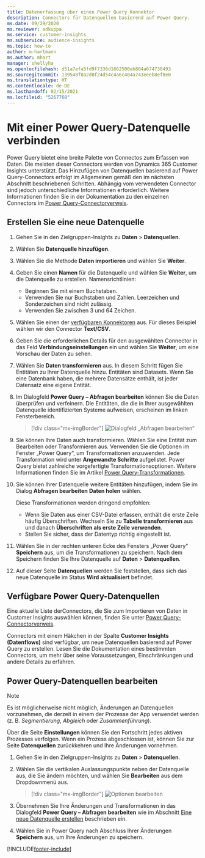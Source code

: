 ```yaml
---
title: Datenerfassung über einen Power Query Konnektor
description: Connectors für Datenquellen basierend auf Power Query.
ms.date: 09/29/2020
ms.reviewer: adkuppa
ms.service: customer-insights
ms.subservice: audience-insights
ms.topic: how-to
author: m-hartmann
ms.author: mhart
manager: shellyha
ms.openlocfilehash: d51a7efa5fd9f7336d1662500eb804a674738493
ms.sourcegitcommit: 139548f8a2d0f24d54c4a6c404a743eeeb8ef8e0
ms.translationtype: HT
ms.contentlocale: de-DE
ms.lasthandoff: 02/15/2021
ms.locfileid: "5267768"
---
```

# <a name="connect-to-a-power-query-data-source"></a>Mit einer Power Query-Datenquelle verbinden

Power Query bietet eine breite Palette von Connectos zum Erfassen von Daten. Die meisten dieser Connectors werden von Dynamics 365 Customer Insights unterstützt. Das Hinzufügen von Datenquellen basierend auf Power Query-Connectors erfolgt im Allgemeinen gemäß den im nächsten Abschnitt beschriebenen Schritten. Abhängig vom verwendeten Connector sind jedoch unterschiedliche Informationen erforderlich. Weitere Informationen finden Sie in der Dokumentation zu den einzelnen Connectors im [Power Query-Connectorverweis](https://docs.microsoft.com/power-query/connectors/).

## <a name="create-a-new-data-source"></a>Erstellen Sie eine neue Datenquelle

1. Gehen Sie in den Zielgruppen-Insights zu **Daten** > **Datenquellen**.

1. Wählen Sie **Datenquelle hinzufügen**.

1. Wählen Sie die Methode **Daten importieren** und wählen Sie **Weiter**.

1. Geben Sie einen **Namen** für die Datenquelle und wählen Sie **Weiter**, um die Datenquelle zu erstellen. Namensrichtlinien: 
   - Beginnen Sie mit einem Buchstaben.
   - Verwenden Sie nur Buchstaben und Zahlen. Leerzeichen und Sonderzeichen sind nicht zulässig.
   - Verwenden Sie zwischen 3 und 64 Zeichen.

1. Wählen Sie einen der [verfügbaren Konnektoren](#available-power-query-data-sources) aus. Für dieses Beispiel wählen wir den Connector **Text/CSV**.

1. Geben Sie die erforderlichen Details für den ausgewählten Connector in das Feld **Verbindungseinstellungen** ein und wählen Sie **Weiter**, um eine Vorschau der Daten zu sehen.

1. Wählen Sie **Daten transformieren** aus. In diesem Schritt fügen Sie Entitäten zu Ihrer Datenquelle hinzu. Entitäten sind Datasets. Wenn Sie eine Datenbank haben, die mehrere Datensätze enthält, ist jeder Datensatz eine eigene Entität.

1. Im Dialogfeld **Power Query – Abfragen bearbeiten** können Sie die Daten überprüfen und verfeinern. Die Entitäten, die die in Ihrer ausgewählten Datenquelle identifizierten Systeme aufweisen, erscheinen im linken Fensterbereich.

   > [!div class="mx-imgBorder"]
   > ![Dialogfeld „Abfragen bearbeiten“](media/data-manager-configure-edit-queries.png "Dialogfeld „Abfragen bearbeiten“")

1. Sie können Ihre Daten auch transformieren. Wählen Sie eine Entität zum Bearbeiten oder Transformieren aus. Verwenden Sie die Optionen im Fenster „Power Query“, um Transformationen anzuwenden. Jede Transformation wird unter **Angewandte Schritte** aufgelistet. Power Query bietet zahlreiche vorgefertigte Transformationsoptionen. Weitere Informationen finden Sie im Artikel [Power Query-Transformationen](https://docs.microsoft.com/power-query/power-query-what-is-power-query#transformations).

1. Sie können Ihrer Datenquelle weitere Entitäten hinzufügen, indem Sie im Dialog **Abfragen bearbeiten** **Daten holen** wählen.

   Diese Transformationen werden dringend empfohlen:

   - Wenn Sie Daten aus einer CSV-Datei erfassen, enthält die erste Zeile häufig Überschriften. Wechseln Sie zu **Tabelle transformieren** aus und danach **Überschriften als erste Zeile verwenden**.
   - Stellen Sie sicher, dass der Datentyp richtig eingestellt ist.

1. Wählen Sie in der rechten unteren Ecke des Fensters „Power Query“ **Speichern** aus, um die Transformationen zu speichern. Nach dem Speichern finden Sie Ihre Datenquelle auf **Daten** > **Datenquellen**.

1. Auf dieser Seite **Datenquellen** werden Sie feststellen, dass sich das neue Datenquelle im Status **Wird aktualisiert** befindet.

## <a name="available-power-query-data-sources"></a>Verfügbare Power Query-Datenquellen

Eine aktuelle Liste derConnectors, die Sie zum Importieren von Daten in Customer Insights auswählen können, finden Sie unter [Power Query-Connectorverweis](https://docs.microsoft.com/power-query/connectors/). 

Connectors mit einem Häkchen in der Spalte **Customer Insights (Datenflows)** sind verfügbar, um neue Datenquellen basierend auf Power Query zu erstellen. Lesen Sie die Dokumentation eines bestimmten Connectors, um mehr über seine Voraussetzungen, Einschränkungen und andere Details zu erfahren.

## <a name="edit-power-query-data-sources"></a>Power Query-Datenquellen bearbeiten

> [!NOTE]
> Es ist möglicherweise nicht möglich, Änderungen an Datenquellen vorzunehmen, die derzeit in einem der Prozesse der App verwendet werden (z. B. *Segmentierung*, *Abgleich* oder *Zusammenführung*). 
>
> Über die Seite **Einstellungen** können Sie den Fortschritt jedes aktiven Prozesses verfolgen. Wenn ein Prozess abgeschlossen ist, können Sie zur Seite **Datenquellen** zurückkehren und Ihre Änderungen vornehmen.

1. Gehen Sie in den Zielgruppen-Insights zu **Daten** > **Datenquellen**.

2. Wählen Sie die vertikalen Auslassungspunkte neben der Datenquelle aus, die Sie ändern möchten, und wählen Sie **Bearbeiten** aus dem Dropdownmenü aus.

   > [!div class="mx-imgBorder"]
   > ![Optionen bearbeiten](media/edit-option-data-sources.png "Optionen bearbeiten")

3. Übernehmen Sie Ihre Änderungen und Transformationen in das Dialogfeld **Power Query – Abfragen bearbeiten** wie im Abschnitt [Eine neue Datenquelle erstellen](#create-a-new-data-source) beschrieben ein.

4. Wählen Sie in Power Query nach Abschluss Ihrer Änderungen **Speichern** aus, um Ihre Änderungen zu speichern.


[!INCLUDE[footer-include](../includes/footer-banner.md)]